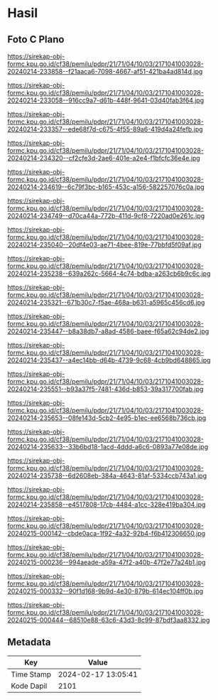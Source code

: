 # Hasil

## Foto C Plano

https://sirekap-obj-formc.kpu.go.id/cf38/pemilu/pdpr/21/71/04/10/03/2171041003028-20240214-233858--f21aaca6-7098-4667-af51-421ba4ad814d.jpg

https://sirekap-obj-formc.kpu.go.id/cf38/pemilu/pdpr/21/71/04/10/03/2171041003028-20240214-233058--916cc9a7-d61b-448f-9641-03d40fab3f64.jpg

https://sirekap-obj-formc.kpu.go.id/cf38/pemilu/pdpr/21/71/04/10/03/2171041003028-20240214-233357--ede68f7d-c675-4f55-89a6-419d4a24fefb.jpg

https://sirekap-obj-formc.kpu.go.id/cf38/pemilu/pdpr/21/71/04/10/03/2171041003028-20240214-234320--cf2cfe3d-2ae6-401e-a2e4-f1bfcfc36e4e.jpg

https://sirekap-obj-formc.kpu.go.id/cf38/pemilu/pdpr/21/71/04/10/03/2171041003028-20240214-234619--6c79f3bc-b165-453c-a156-582257076c0a.jpg

https://sirekap-obj-formc.kpu.go.id/cf38/pemilu/pdpr/21/71/04/10/03/2171041003028-20240214-234749--d70ca44a-772b-411d-9cf8-7220ad0e261c.jpg

https://sirekap-obj-formc.kpu.go.id/cf38/pemilu/pdpr/21/71/04/10/03/2171041003028-20240214-235040--20df4e03-ae71-4bee-819e-77bbfd5f09af.jpg

https://sirekap-obj-formc.kpu.go.id/cf38/pemilu/pdpr/21/71/04/10/03/2171041003028-20240214-235238--639a262c-5664-4c74-bdba-a263cb6b9c6c.jpg

https://sirekap-obj-formc.kpu.go.id/cf38/pemilu/pdpr/21/71/04/10/03/2171041003028-20240214-235321--671b30c7-f5ae-468a-b631-a5965c456cd6.jpg

https://sirekap-obj-formc.kpu.go.id/cf38/pemilu/pdpr/21/71/04/10/03/2171041003028-20240214-235447--b8a38db7-a8ad-4586-baee-f65a62c94de2.jpg

https://sirekap-obj-formc.kpu.go.id/cf38/pemilu/pdpr/21/71/04/10/03/2171041003028-20240214-235437--a4ec14bb-d64b-4739-9c68-4cb9bd648865.jpg

https://sirekap-obj-formc.kpu.go.id/cf38/pemilu/pdpr/21/71/04/10/03/2171041003028-20240214-235551--b93a37f5-7481-436d-b853-39a317700fab.jpg

https://sirekap-obj-formc.kpu.go.id/cf38/pemilu/pdpr/21/71/04/10/03/2171041003028-20240214-235653--08fe143d-5cb2-4e95-b1ec-ee6568b736cb.jpg

https://sirekap-obj-formc.kpu.go.id/cf38/pemilu/pdpr/21/71/04/10/03/2171041003028-20240214-235633--33b6bd18-1acd-4ddd-a6c6-0893a77e08de.jpg

https://sirekap-obj-formc.kpu.go.id/cf38/pemilu/pdpr/21/71/04/10/03/2171041003028-20240214-235738--6d2608eb-384a-4643-81af-5334ccb743a1.jpg

https://sirekap-obj-formc.kpu.go.id/cf38/pemilu/pdpr/21/71/04/10/03/2171041003028-20240214-235858--e4517808-17cb-4484-a1cc-328e419ba304.jpg

https://sirekap-obj-formc.kpu.go.id/cf38/pemilu/pdpr/21/71/04/10/03/2171041003028-20240215-000142--cbde0aca-1f92-4a32-92b4-f6b412306650.jpg

https://sirekap-obj-formc.kpu.go.id/cf38/pemilu/pdpr/21/71/04/10/03/2171041003028-20240215-000236--994aeade-a59a-47f2-a40b-47f2e77a24b1.jpg

https://sirekap-obj-formc.kpu.go.id/cf38/pemilu/pdpr/21/71/04/10/03/2171041003028-20240215-000332--90f1d168-9b9d-4e30-879b-614ec104ff0b.jpg

https://sirekap-obj-formc.kpu.go.id/cf38/pemilu/pdpr/21/71/04/10/03/2171041003028-20240215-000444--68510e88-63c6-43d3-8c99-87bdf3aa8332.jpg


## Metadata

| Key        | Value               |
| ---------- | ------------------- |
| Time Stamp | 2024-02-17 13:05:41 |
| Kode Dapil | 2101                |



